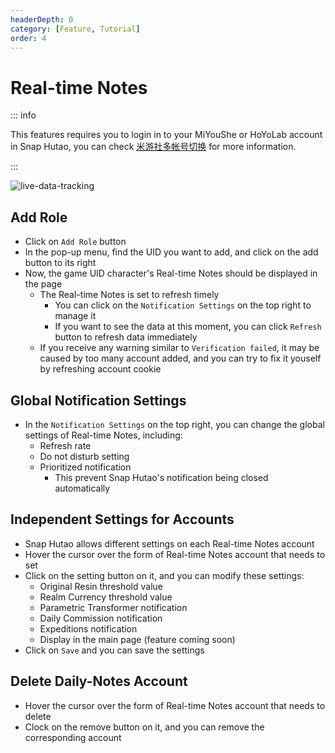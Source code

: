 ```yaml
---
headerDepth: 0
category: [Feature, Tutorial]
order: 4
---
```


# Real-time Notes

::: info

This features requires you to login in to your MiYouShe or HoYoLab account in Snap Hutao,
you can check [米游社多帐号切换](mhy-account-switch.html) for more information.

:::

![live-data-tracking](https://img.alicdn.com/imgextra/i2/1797064093/O1CN01tiu6aD1g6duB3mtYQ_!!1797064093.png)

## Add Role

- Click on `Add Role` button
- In the pop-up menu, find the UID you want to add, and click on the add button to its right
- Now, the game UID character's Real-time Notes should be displayed in the page
  - The Real-time Notes is set to refresh timely
    - You can click on the `Notification Settings` on the top right to manage it
    - If you want to see the data at this moment, you can click `Refresh` button to refresh data immediately
  - If you receive any warning similar to `Verification failed`, it may be caused by too many account added, and you can try to fix it youself by refreshing account cookie

## Global Notification Settings

- In the `Notification Settings` on the top right, you can change the global settings of Real-time Notes, including:
  - Refresh rate
  - Do not disturb setting
  - Prioritized notification
    - This prevent Snap Hutao's notification being closed automatically

## Independent Settings for Accounts

- Snap Hutao allows different settings on each Real-time Notes account
- Hover the cursor over the form of Real-time Notes account that needs to set
- Click on the setting button on it, and you can modify these settings:
  - Original Resin threshold value
  - Realm Currency threshold value
  - Parametric Transformer notification
  - Daily Commission notification
  - Expeditions notification
  - Display in the main page (feature coming soon)
- Click on `Save` and you can save the settings

## Delete Daily-Notes Account

- Hover the cursor over the form of Real-time Notes account that needs to delete
- Clock on the remove button on it, and you can remove the corresponding account
